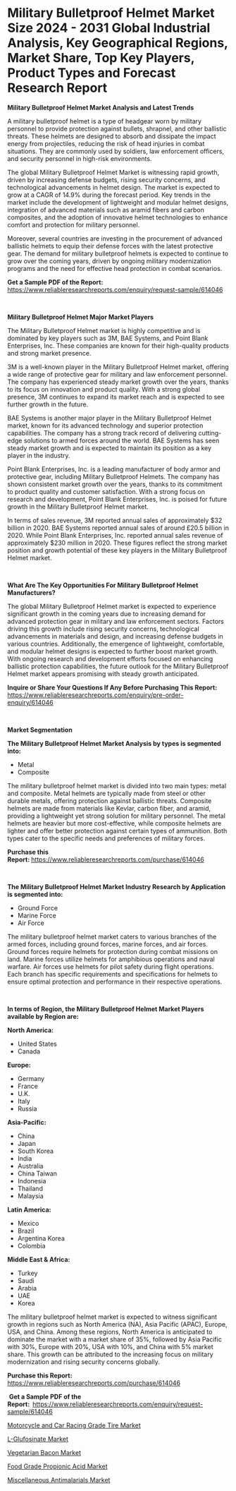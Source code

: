 <p><h1>Military Bulletproof Helmet Market Size 2024 - 2031 Global Industrial Analysis, Key Geographical Regions, Market Share, Top Key Players, Product Types and Forecast Research Report</h1></p><p><strong>Military Bulletproof Helmet Market Analysis and Latest Trends</strong></p>
<p><p>A military bulletproof helmet is a type of headgear worn by military personnel to provide protection against bullets, shrapnel, and other ballistic threats. These helmets are designed to absorb and dissipate the impact energy from projectiles, reducing the risk of head injuries in combat situations. They are commonly used by soldiers, law enforcement officers, and security personnel in high-risk environments.</p><p>The global Military Bulletproof Helmet Market is witnessing rapid growth, driven by increasing defense budgets, rising security concerns, and technological advancements in helmet design. The market is expected to grow at a CAGR of 14.9% during the forecast period. Key trends in the market include the development of lightweight and modular helmet designs, integration of advanced materials such as aramid fibers and carbon composites, and the adoption of innovative helmet technologies to enhance comfort and protection for military personnel.</p><p>Moreover, several countries are investing in the procurement of advanced ballistic helmets to equip their defense forces with the latest protective gear. The demand for military bulletproof helmets is expected to continue to grow over the coming years, driven by ongoing military modernization programs and the need for effective head protection in combat scenarios.</p></p>
<p><strong>Get a Sample PDF of the Report:&nbsp;</strong> <a href="https://www.reliableresearchreports.com/enquiry/request-sample/614046">https://www.reliableresearchreports.com/enquiry/request-sample/614046</a></p>
<p>&nbsp;</p>
<p><strong>Military Bulletproof Helmet Major Market Players</strong></p>
<p><p>The Military Bulletproof Helmet market is highly competitive and is dominated by key players such as 3M, BAE Systems, and Point Blank Enterprises, Inc. These companies are known for their high-quality products and strong market presence.</p><p>3M is a well-known player in the Military Bulletproof Helmet market, offering a wide range of protective gear for military and law enforcement personnel. The company has experienced steady market growth over the years, thanks to its focus on innovation and product quality. With a strong global presence, 3M continues to expand its market reach and is expected to see further growth in the future.</p><p>BAE Systems is another major player in the Military Bulletproof Helmet market, known for its advanced technology and superior protection capabilities. The company has a strong track record of delivering cutting-edge solutions to armed forces around the world. BAE Systems has seen steady market growth and is expected to maintain its position as a key player in the industry.</p><p>Point Blank Enterprises, Inc. is a leading manufacturer of body armor and protective gear, including Military Bulletproof Helmets. The company has shown consistent market growth over the years, thanks to its commitment to product quality and customer satisfaction. With a strong focus on research and development, Point Blank Enterprises, Inc. is poised for future growth in the Military Bulletproof Helmet market.</p><p>In terms of sales revenue, 3M reported annual sales of approximately $32 billion in 2020. BAE Systems reported annual sales of around £20.5 billion in 2020. While Point Blank Enterprises, Inc. reported annual sales revenue of approximately $230 million in 2020. These figures reflect the strong market position and growth potential of these key players in the Military Bulletproof Helmet market.</p></p>
<p>&nbsp;</p>
<p><strong>What Are The Key Opportunities For Military Bulletproof Helmet Manufacturers?</strong></p>
<p><p>The global Military Bulletproof Helmet market is expected to experience significant growth in the coming years due to increasing demand for advanced protection gear in military and law enforcement sectors. Factors driving this growth include rising security concerns, technological advancements in materials and design, and increasing defense budgets in various countries. Additionally, the emergence of lightweight, comfortable, and modular helmet designs is expected to further boost market growth. With ongoing research and development efforts focused on enhancing ballistic protection capabilities, the future outlook for the Military Bulletproof Helmet market appears promising with steady growth anticipated.</p></p>
<p><strong>Inquire or Share Your Questions If Any Before Purchasing This Report:</strong> <a href="https://www.reliableresearchreports.com/enquiry/pre-order-enquiry/614046">https://www.reliableresearchreports.com/enquiry/pre-order-enquiry/614046</a></p>
<p>&nbsp;</p>
<p><strong>Market Segmentation</strong></p>
<p><strong>The Military Bulletproof Helmet Market Analysis by types is segmented into:</strong></p>
<p><ul><li>Metal</li><li>Composite</li></ul></p>
<p><p>The military bulletproof helmet market is divided into two main types: metal and composite. Metal helmets are typically made from steel or other durable metals, offering protection against ballistic threats. Composite helmets are made from materials like Kevlar, carbon fiber, and aramid, providing a lightweight yet strong solution for military personnel. The metal helmets are heavier but more cost-effective, while composite helmets are lighter and offer better protection against certain types of ammunition. Both types cater to the specific needs and preferences of military forces.</p></p>
<p><strong>Purchase this Report:&nbsp;</strong><a href="https://www.reliableresearchreports.com/purchase/614046">https://www.reliableresearchreports.com/purchase/614046</a></p>
<p>&nbsp;</p>
<p><strong>The Military Bulletproof Helmet Market Industry Research by Application is segmented into:</strong></p>
<p><ul><li>Ground Force</li><li>Marine Force</li><li>Air Force</li></ul></p>
<p><p>The military bulletproof helmet market caters to various branches of the armed forces, including ground forces, marine forces, and air forces. Ground forces require helmets for protection during combat missions on land. Marine forces utilize helmets for amphibious operations and naval warfare. Air forces use helmets for pilot safety during flight operations. Each branch has specific requirements and specifications for helmets to ensure optimal protection and performance in their respective operations.</p></p>
<p>&nbsp;</p>
<p><strong>In terms of Region, the Military Bulletproof Helmet Market Players available by Region are:</strong></p>
<p>
    <p> <strong> North America: </strong>
        <ul>
            <li>United States</li>
            <li>Canada</li>
        </ul>
        </p> 
    <p> <strong> Europe: </strong>
        <ul>
            <li>Germany</li>
            <li>France</li>
            <li>U.K.</li>
            <li>Italy</li>
            <li>Russia</li>
        </ul>
        </p> 
    <p> <strong> Asia-Pacific: </strong>
        <ul>
            <li>China</li>
            <li>Japan</li>
            <li>South Korea</li>
            <li>India</li>
            <li>Australia</li>
            <li>China Taiwan</li>
            <li>Indonesia</li>
            <li>Thailand</li>
            <li>Malaysia</li>
        </ul>
        </p> 
    <p> <strong> Latin America: </strong>
        <ul>
            <li>Mexico</li>
            <li>Brazil</li>
            <li>Argentina Korea</li>
            <li>Colombia</li>
        </ul>
        </p> 
    <p> <strong> Middle East & Africa: </strong>
        <ul>
            <li>Turkey</li>
            <li>Saudi</li>
            <li>Arabia</li>
            <li>UAE</li>
            <li>Korea</li>
        </ul>
    </p>
    </p>
<p><p>The military bulletproof helmet market is expected to witness significant growth in regions such as North America (NA), Asia Pacific (APAC), Europe, USA, and China. Among these regions, North America is anticipated to dominate the market with a market share of 35%, followed by Asia Pacific with 30%, Europe with 20%, USA with 10%, and China with 5% market share. This growth can be attributed to the increasing focus on military modernization and rising security concerns globally.</p></p>
<p><strong>Purchase this Report: </strong><a href="https://www.reliableresearchreports.com/purchase/614046">https://www.reliableresearchreports.com/purchase/614046</a></p>
<p>&nbsp;<strong>Get a Sample PDF of the Report:&nbsp;&nbsp;</strong><a href="https://www.reliableresearchreports.com/enquiry/request-sample/614046">https://www.reliableresearchreports.com/enquiry/request-sample/614046</a></p>
<p><strong></strong></p>
<p><p><a href="https://github.com/gdfhhhj/Market-Research-Report-List-3/blob/main/motorcycle-and-car-racing-grade-tire-market.md">Motorcycle and Car Racing Grade Tire Market</a></p><p><a href="https://issuu.com/reportprime-2/docs/l-glufosinate-market-size-2030.pptx">L-Glufosinate Market</a></p><p><a href="https://github.com/singletonthaxterkelliehr2df/Market-Research-Report-List-1/blob/main/vegetarian-bacon-market.md">Vegetarian Bacon Market</a></p><p><a href="https://github.com/RichRobinson5/Market-Research-Report-List-3/blob/main/food-grade-propionic-acid-market.md">Food Grade Propionic Acid Market</a></p><p><a href="https://issuu.com/reportprime-2/docs/miscellaneous-antimalarials-market-size-2030.pptx">Miscellaneous Antimalarials Market</a></p></p>